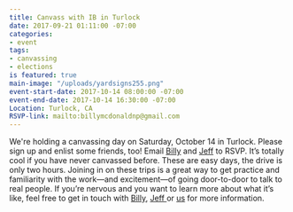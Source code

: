 ```yaml
---
title: Canvass with IB in Turlock
date: 2017-09-21 01:11:00 -07:00
categories:
- event
tags:
- canvassing
- elections
is featured: true
main-image: "/uploads/yardsigns255.png"
event-start-date: 2017-10-14 08:00:00 -07:00
event-end-date: 2017-10-14 16:30:00 -07:00
Location: Turlock, CA
RSVP-link: mailto:billymcdonaldnp@gmail.com
---
```


We're holding a canvassing day on Saturday, October 14 in Turlock. Please sign up and enlist some friends, too! Email [Billy](mailto:billymcdonaldnp@gmail.com) and [Jeff](mailto:carlockjeff@gmail.com) to RSVP. It’s totally cool if you have never canvassed before. These are easy days, the drive is only two hours. Joining in on these trips is a great way to get practice and familiarity with the work—and excitement—of going door-to-door to talk to real people. If you’re nervous and you want to learn more about what it’s like, feel free to get in touch with [Billy](mailto:billymcdonaldnp@gmail.com), [Jeff ](carlockjeff@gmail.com)or [us](mailto:elections+owner@indivisibleberkeley.org) for more information.